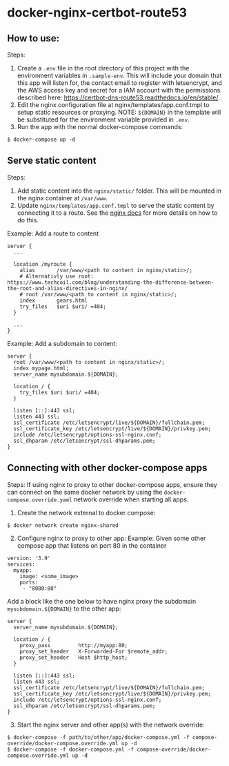 # docker-nginx-certbot-route53

## How to use:
Steps:
1. Create a `.env` file in the root directory of this project with the environment variables in `.sample-env`. This will include your domain that this app will listen for, the contact email to register with letsencrypt, and the AWS access key and secret for a IAM account with the permissions described here: https://certbot-dns-route53.readthedocs.io/en/stable/.
2. Edit the nginx configuration file at nginx/templates/app.conf.tmpl to setup static resources or proxying. NOTE: `${DOMAIN}` in the template will be substituted for the environment variable provided in `.env`.
3. Run the app with the normal docker-compose commands: 
```
$ docker-compose up -d
```

## Serve static content
Steps:
1. Add static content into the `nginx/static/` folder. This will be mounted in the nginx container at `/var/www`.
2. Update `nginx/templates/app.conf.tmpl` to serve the static content by connecting it to a route. See the [nginx docs](http://nginx.org/en/docs/beginners_guide.html#static) for more details on how to do this.

Example: Add a route to content
```
server {
  ...

  location /myroute {
    alias       /var/www/<path to content in nginx/static>/;
    # Alternativly use root: https://www.techcoil.com/blog/understanding-the-difference-between-the-root-and-alias-directives-in-nginx/
    # root /var/www/<path to content in nginx/static>/;
    index       gears.html
    try_files   $uri $uri/ =404;
  }

  ...
}
```
Example: Add a subdomain to content:
```
server {
  root /var/www/<path to content in nginx/static>/;
  index mypage.html;
  server_name mysubdomain.${DOMAIN};

  location / {
    try_files $uri $uri/ =404;
  }

  listen [::]:443 ssl;
  listen 443 ssl;
  ssl_certificate /etc/letsencrypt/live/${DOMAIN}/fullchain.pem;
  ssl_certificate_key /etc/letsencrypt/live/${DOMAIN}/privkey.pem;
  include /etc/letsencrypt/options-ssl-nginx.conf;
  ssl_dhparam /etc/letsencrypt/ssl-dhparams.pem;
}
```

## Connecting with other docker-compose apps
Steps:
If using nginx to proxy to other docker-compose apps, ensure they can connect on the same docker network by using the `docker-compose.override.yaml` network override when starting all apps.
1. Create the network external to docker compose:
```
$ docker network create nginx-shared
```
2. Configure nginx to proxy to other app:
Example: Given some other compose app that listens on port 80 in the container
```
version: '3.9'
services:
  myapp:
    image: <some_image>
    ports:
     - "8080:80"
```
Add a block like the one below to have nginx proxy the subdomain `mysubdomain.${DOMAIN}` to the other app:
```
server {
  server_name mysubdomain.${DOMAIN};

  location / {
    proxy_pass         http://myapp:80;
    proxy_set_header   X-Forwarded-For $remote_addr;
    proxy_set_header   Host $http_host;
  }

  listen [::]:443 ssl;
  listen 443 ssl;
  ssl_certificate /etc/letsencrypt/live/${DOMAIN}/fullchain.pem;
  ssl_certificate_key /etc/letsencrypt/live/${DOMAIN}/privkey.pem;
  include /etc/letsencrypt/options-ssl-nginx.conf;
  ssl_dhparam /etc/letsencrypt/ssl-dhparams.pem;
}
```
3. Start the nginx server and other app(s) with the network override:
```
$ docker-compose -f path/to/other/app/docker-compose.yml -f compose-override/docker-compose.override.yml up -d
$ docker-compose -f docker-compose.yml -f compose-override/docker-compose.override.yml up -d
```